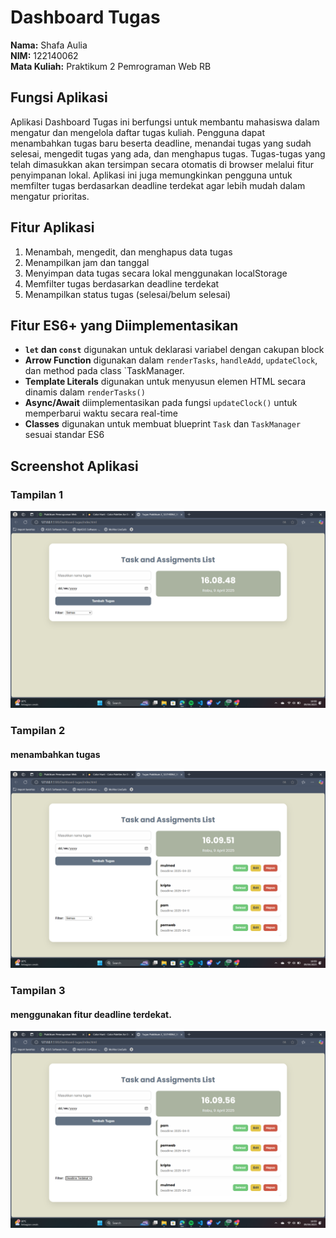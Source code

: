 # Dashboard Tugas
**Nama:** Shafa Aulia  
**NIM:** 122140062  
**Mata Kuliah:** Praktikum 2 Pemrograman Web RB  


## Fungsi Aplikasi

Aplikasi Dashboard Tugas ini berfungsi untuk membantu mahasiswa dalam mengatur dan mengelola daftar tugas kuliah. Pengguna dapat menambahkan tugas baru beserta deadline, menandai tugas yang sudah selesai, mengedit tugas yang ada, dan menghapus tugas. Tugas-tugas yang telah dimasukkan akan tersimpan secara otomatis di browser melalui fitur penyimpanan lokal. Aplikasi ini juga memungkinkan pengguna untuk memfilter tugas berdasarkan deadline terdekat agar lebih mudah dalam mengatur prioritas.


## Fitur Aplikasi

1. Menambah, mengedit, dan menghapus data tugas
2. Menampilkan jam dan tanggal
3. Menyimpan data tugas secara lokal menggunakan localStorage
4. Memfilter tugas berdasarkan deadline terdekat
5. Menampilkan status tugas (selesai/belum selesai)


## Fitur ES6+ yang Diimplementasikan

- **`let` dan `const`** digunakan untuk deklarasi variabel dengan cakupan block
- **Arrow Function** digunakan dalam `renderTasks`, `handleAdd`, `updateClock`, dan method pada class `TaskManager.
- **Template Literals** digunakan untuk menyusun elemen HTML secara dinamis dalam `renderTasks()`
- **Async/Await** diimplementasikan pada fungsi `updateClock()` untuk memperbarui waktu secara real-time
- **Classes** digunakan untuk membuat blueprint `Task` dan `TaskManager` sesuai standar ES6

## Screenshot Aplikasi

### Tampilan 1
![Preview Aplikasi](assets/tampilan1.png)

### Tampilan 2 
#### menambahkan tugas
![Preview Aplikasi 2](assets/tampilan2.png)

### Tampilan 3 
#### menggunakan fitur **deadline terdekat**.
![Preview Aplikasi 3](assets/tampilan3.png)
